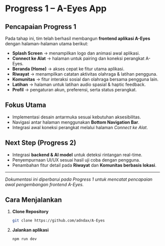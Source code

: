 # Progress 1 – A-Eyes App

## Pencapaian Progress 1
Pada tahap ini, tim telah berhasil membangun **frontend aplikasi A-Eyes** dengan halaman-halaman utama berikut:

- **Splash Screen** → menampilkan logo dan animasi awal aplikasi.  
- **Connect ke Alat** → halaman untuk pairing dan koneksi perangkat A-Eyes.  
- **Beranda (Home)** → akses cepat ke fitur utama aplikasi.  
- **Riwayat** → menampilkan catatan aktivitas olahraga & latihan pengguna.  
- **Komunitas** → fitur interaksi sosial dan olahraga bersama pengguna lain.  
- **Latihan** → halaman untuk latihan audio spasial & haptic feedback.  
- **Profil** → pengaturan akun, preferensi, serta status perangkat.  

## Fokus Utama
- Implementasi desain antarmuka sesuai kebutuhan aksesibilitas.  
- Navigasi antar halaman menggunakan **Bottom Navigation Bar**.  
- Integrasi awal koneksi perangkat melalui halaman *Connect ke Alat*.  

## Next Step (Progress 2)
- Integrasi **backend & AI model** untuk deteksi rintangan real-time.  
- Penyempurnaan UI/UX sesuai hasil uji coba dengan pengguna.  
- Penambahan fitur detail pada **Riwayat** dan **Komunitas berbasis lokasi**.  

---

*Dokumentasi ini diperbarui pada Progress 1 untuk mencatat pencapaian awal pengembangan frontend A-Eyes.*

## Cara Menjalankan
1.  **Clone Repository**
    ```bash
    git clone https://github.com/adndax/A-Eyes
    ```
2.  **Jalankan aplikasi**
    ```bash
    npm run dev
    ```
